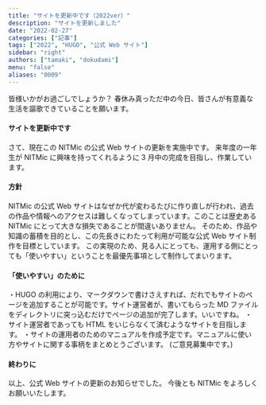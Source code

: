 ```yaml
---
title: "サイトを更新中です（2022ver）"
description: "サイトを更新しました"
date: "2022-02-27"
categories: ["記事"]
tags: ["2022", "HUGO", "公式 Web サイト"]
sidebar: "right"
authors: ["tamaki", "dokudami"]
menu: "false"
aliases: "0009"
---
```


皆様いかがお過ごしでしょうか？
春休み真っただ中の今日、皆さんが有意義な生活を謳歌できていることを願います。

#### サイトを更新中です

さて、現在この NITMic の公式 Web サイトの更新を実施中です。
来年度の一年生が NITMic に興味を持ってくれるように 3 月中の完成を目指し、作業しています。

#### 方針

NITMic の公式 Web サイトはなぜか代が変わるたびに作り直しが行われ、過去の作品や情報へのアクセスは難しくなってしまっています。このことは歴史ある NITMic にとって大きな損失であることが間違いありません。
そのため、作品や知識の蓄積を目的とし、この先長きにわたって利用が可能な公式 Web サイト制作を目標としています。
この実現のため、見る人にとっても、運用する側にとっても「使いやすい」ということを最優先事項として制作してまいります。

#### 「使いやすい」のために

・HUGO の利用により、マークダウンで書けさえすれば、だれでもサイトのページを追加することが可能です。サイト運営者が、書いてもらった MD ファイルをディレクトリに突っ込むだけでページの追加が完了します。いいですね。
・サイト運営者であっても HTML をいじらなくて済むようなサイトを目指します。
・サイトの運用者のためのマニュアルを作成予定です。マニュアルに使い方やサイトに関する事柄をまとめとうございます。
(ご意見募集中です。)

#### 終わりに

以上、公式 Web サイトの更新のお知らせでした。
今後とも NITMic をよろしくお願いいたします。
